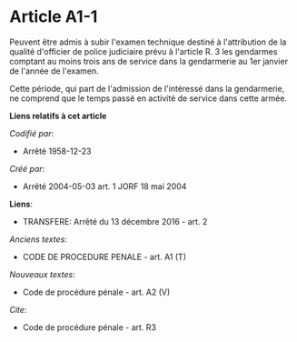 # Article A1-1

Peuvent être admis à subir l'examen technique destiné à l'attribution de la qualité d'officier de police judiciaire prévu à
l'article R. 3 les gendarmes comptant au moins trois ans de service dans la gendarmerie au 1er janvier de l'année de
l'examen. 

Cette période, qui part de l'admission de l'intéressé dans la gendarmerie, ne comprend que le temps passé en activité de
service dans cette armée.

**Liens relatifs à cet article**

_Codifié par_:

  - Arrêté 1958-12-23

_Créé par_:

  - Arrêté 2004-05-03 art. 1 JORF 18 mai 2004

**Liens**:

  - TRANSFERE: Arrêté du 13 décembre 2016 - art. 2

_Anciens textes_:

  - CODE DE PROCEDURE PENALE - art. A1 (T)

_Nouveaux textes_:

  - Code de procédure pénale - art. A2 (V)

_Cite_:

  - Code de procédure pénale - art. R3
